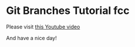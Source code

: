 # Git Branches Tutorial fcc

Please visit [this Youtube video](://www.youtube.com/watch?v=e2IbNHi4uCI&t=520s)

And have a nice day!

